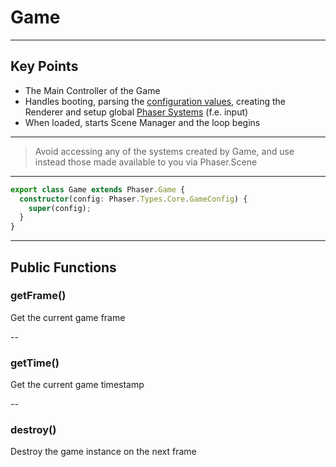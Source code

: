 # Game

---

## Key Points

- The Main Controller of the Game
- Handles booting, parsing the [configuration values](https://github.com/digitsensitive/phaser3-typescript/blob/master/slides/cheatsheets/core/config.md), creating the Renderer and setup global [Phaser Systems](https://github.com/digitsensitive/phaser3-typescript/blob/master/slides/cheatsheets/scene/systems.md) (f.e. input)
- When loaded, starts Scene Manager and the loop begins

---

> Avoid accessing any of the systems created by Game, and use instead those made available to you via Phaser.Scene

---

```ts
export class Game extends Phaser.Game {
  constructor(config: Phaser.Types.Core.GameConfig) {
    super(config);
  }
}
```

---

## Public Functions

### getFrame()

Get the current game frame

--

### getTime()

Get the current game timestamp

--

### destroy()

Destroy the game instance on the next frame
